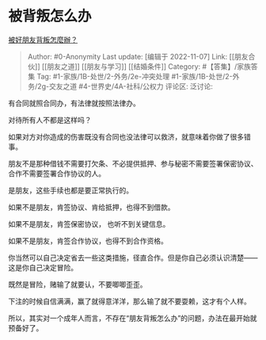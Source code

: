 # 被背叛怎么办
[被好朋友背叛怎麼辦？](https://www.zhihu.com/question/24961925/answer/2747214227)

> Author: #0-Anonymity
> Last update: [编辑于 2022-11-07]
> Link: [[朋友合伙]] [[朋友之道]] [[朋友与学习]] [[结婚条件]]
> Category: #【答集】/家族答集
> Tag: #1-家族/1B-处世/2-外务/2e-冲突处理 #1-家族/1B-处世/2-外务/2g-交友之道 #4-世界史/4A-社科/公权力
> 评论区:
> 泛讨论:

有合同就照合同办，有法律就按照法律办。

对待所有人不都是这样吗？

如果对方对你造成的伤害既没有合同也没法律可以救济，就意味着你做了很多错事。

朋友不是那种借钱不需要打欠条、不必提供抵押、参与秘密不需要签署保密协议、合作不需要签署合作协议的人。

是朋友，这些手续也都是要正常执行的。

如果不是朋友，肯签协议、肯给抵押，也得不到借款。

如果不是朋友，肯签保密协议， 也听不到关键信息。

如果不是朋友，肯签合作协议，也得不到合作资格。

你当然可以自己决定省去一些这类措施，径直合作。但是你自己必须认识清楚——这是你自己决定冒险。

既然是冒险，赌输了就要认，不要唧唧歪歪。

下注的时候自信满满，赢了就得意洋洋，那么输了就不要耍赖，这才有个人样。

所以，其实对一个成年人而言，不存在“朋友背叛怎么办”的问题，办法在最开始就预备好了。
